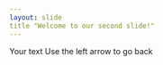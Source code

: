 ```yaml
---
layout: slide
title "Welcome to our second slide!"
---
```

Your text 
Use the left arrow to go back
